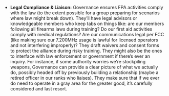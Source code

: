 - **Legal Compliance & Liaison:** Governance ensures FPA activities comply with the law (to the extent possible for a group preparing for scenarios where law might break down). They’ll have legal advisors or knowledgeable members who keep tabs on things like: are our members following all firearms laws during training? Do our first aid activities comply with medical regulations? Are our communications legal per FCC (like making sure our 7.200MHz usage is lawful for licensed operators and not interfering improperly)? They draft waivers and consent forms to protect the alliance during risky training. They might also be the ones to interface with law enforcement or government if there’s ever an inquiry. For instance, if some authority worries we’re stockpiling weapons, Governance can provide a clear picture of what we actually do, possibly headed off by previously building a relationship (maybe a retired officer in our ranks who liaises). They make sure that if we ever do need to operate in a gray area for the greater good, it’s carefully considered and last resort.